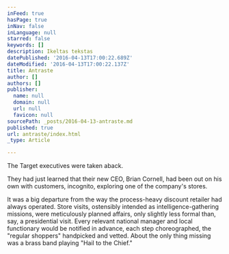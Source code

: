 ```yaml
---
inFeed: true
hasPage: true
inNav: false
inLanguage: null
starred: false
keywords: []
description: Ikeltas tekstas
datePublished: '2016-04-13T17:00:22.689Z'
dateModified: '2016-04-13T17:00:22.137Z'
title: Antraste
author: []
authors: []
publisher:
  name: null
  domain: null
  url: null
  favicon: null
sourcePath: _posts/2016-04-13-antraste.md
published: true
url: antraste/index.html
_type: Article

---
```

The Target executives were taken aback.

They had just learned that their new CEO, Brian Cornell, had been out on his own with customers, incognito, exploring one of the company's stores.

It was a big departure from the way the process-heavy discount retailer had always operated. Store visits, ostensibly intended as intelligence-gathering missions, were meticulously planned affairs, only slightly less formal than, say, a presidential visit. Every relevant national manager and local functionary would be notified in advance, each step choreographed, the "regular shoppers" handpicked and vetted. About the only thing missing was a brass band playing "Hail to the Chief."